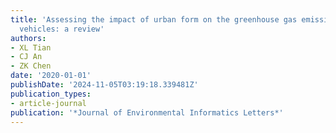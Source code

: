 ```yaml
---
title: 'Assessing the impact of urban form on the greenhouse gas emissions from household
  vehicles: a review'
authors:
- XL Tian
- CJ An
- ZK Chen
date: '2020-01-01'
publishDate: '2024-11-05T03:19:18.339481Z'
publication_types:
- article-journal
publication: '*Journal of Environmental Informatics Letters*'
---
```

